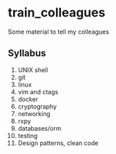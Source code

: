# train_colleagues
Some material to tell my colleagues

## Syllabus
1. UNIX shell
2. git
3. linux
4. vim and ctags
5. docker
6. cryptography
7. networking
8. rxpy
9. databases/orm
10. testing
11. Design patterns, clean code